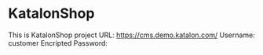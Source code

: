 # KatalonShop
This is KatalonShop project
URL: https://cms.demo.katalon.com/
Username: customer
Encripted Password:
